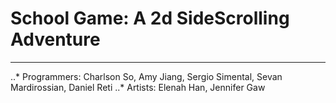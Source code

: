 # School Game: A 2d SideScrolling Adventure
-----
..* Programmers: Charlson So, Amy Jiang, Sergio Simental, Sevan Mardirossian, Daniel Reti
..* Artists: Elenah Han, Jennifer Gaw
